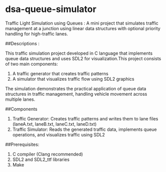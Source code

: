 # dsa-queue-simulator
Traffic Light Simulation using Queues : A mini project that simulates traffic management at a junction using linear data structures with optional priority handling for high-traffic lanes.

##Descriptions :

This traffic simulation project developed in C language that implements queue data structures and uses SDL2 for visualization.This project consists of two main components:
1. A traffic generator that creates traffic patterns
2. A simulator that visualizes traffic flow using SDL2 graphics

The simulation demonstrates the practical application of queue data structures in traffic management, handling vehicle movement across multiple lanes.

##Components
1. Traffic Generator: Creates traffic patterns and writes them to lane files (laneA.txt, laneB.txt, laneC.txt, laneD.txt)
2. Traffic Simulator: Reads the generated traffic data, implements queue operations, and visualizes traffic using SDL2

##Prerequisites:
1. C compiler (Clang recommended)
2. SDL2 and SDL2_ttf libraries
3. Make
